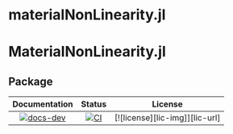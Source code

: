 # materialNonLinearity.jl


# MaterialNonLinearity.jl
## Package

| **Documentation** |**Status**| **License** |
|:-----------------:|:---------------:|:------------:|
| [![docs-dev][dev-img]][dev-url] | [![CI][ci-img]][ci-url] | [![license][lic-img]][lic-url] |

[dev-img]: https://img.shields.io/badge/docs-latest-blue.svg
[dev-url]: https://JoaquinViera.github.io/materialNonLinearity.jl/
[ci-img]: https://github.com/JoaquinViera/materialNonLinearity.jl/actions/workflows/CI.yml/badge.svg?branch=main
[ci-url]: https://github.com/JoaquinViera/materialNonLinearity.jl/actions/workflows/CI.yml
